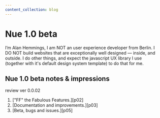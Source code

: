 ```yaml
---
content_collection: blog
---
```


# Nue 1.0 beta

I’m Alan Hemmings, I am NOT an user experience developer from Berlin. I DO NOT build websites that are exceptionally well designed — inside, and outside. I do other things, and expect the javascript UX library I use (together with it's default design system template) to do that for me.

## Nue 1.0 beta notes & impressions

review ver 0.0.02

 1. ["FF" the Fabulous Features.][p02]
 1. [Documentation and improvements.][p03]
 1. [Beta, bugs and issues.][p05]
 
